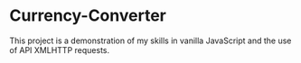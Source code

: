 # Currency-Converter

This project is a demonstration of my skills in vanilla JavaScript and the use of API XMLHTTP requests. 
